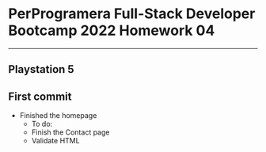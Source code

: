 # PerProgramera Full-Stack Developer Bootcamp 2022 Homework 04
---
## Playstation 5

## First commit 
- Finished the homepage
    - To do: 
    - Finish the Contact page
    - Validate HTML
